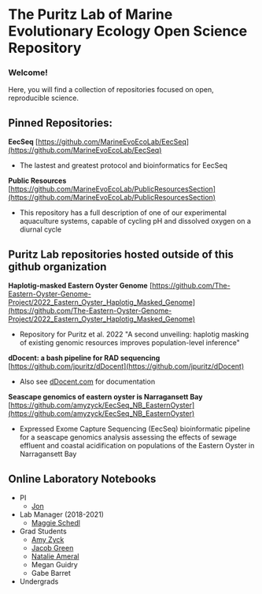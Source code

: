 # The Puritz Lab of Marine Evolutionary Ecology Open Science Repository

### Welcome!

Here, you will find a collection of repositories focused on open, reproducible science.

## Pinned Repositories:

**EecSeq** [https://github.com/MarineEvoEcoLab/EecSeq](https://github.com/MarineEvoEcoLab/EecSeq)
 * The lastest and greatest protocol and bioinformatics for EecSeq

**Public Resources**  [https://github.com/MarineEvoEcoLab/PublicResourcesSection](https://github.com/MarineEvoEcoLab/PublicResourcesSection)
 * This repository has a full description of one of our experimental aquaculture systems, capable of cycling pH and dissolved oxygen on a diurnal cycle

## Puritz Lab repositories hosted outside of this github organization

**Haplotig-masked Eastern Oyster Genome** [https://github.com/The-Eastern-Oyster-Genome-Project/2022_Eastern_Oyster_Haplotig_Masked_Genome](https://github.com/The-Eastern-Oyster-Genome-Project/2022_Eastern_Oyster_Haplotig_Masked_Genome)
 * Repository for Puritz et al. 2022 "A second unveiling: haplotig masking of existing genomic resources improves population-level inference"

**dDocent: a bash pipeline for RAD sequencing** [https://github.com/jpuritz/dDocent](https://github.com/jpuritz/dDocent)
 * Also see [dDocent.com](dDocent.com) for documentation

**Seascape genomics of eastern oyster is Narragansett Bay** [https://github.com/amyzyck/EecSeq_NB_EasternOyster](https://github.com/amyzyck/EecSeq_NB_EasternOyster)
 * Expressed Exome Capture Sequencing (EecSeq) bioinformatic pipeline for a seascape genomics analysis assessing the effects of sewage effluent and coastal acidification on populations of the Eastern Oyster in Narragansett Bay
 
## Online Laboratory Notebooks

- PI
    - [Jon](https://jpuritz.github.io/Puritz_Lab_Notebook/)
- Lab Manager (2018-2021)
    - [Maggie Schedl](https://meschedl.github.io/MES_Puritz_Lab_Notebook/)
- Grad Students
    - [Amy Zyck](https://amyzyck.github.io/AmyZyck_Notebook/)
    - [Jacob Green](https://madmolecularman.github.io/JMG_Puritz_Lab_Notebook/)
    - [Natalie Ameral](https://njameral.github.io/Ameral_Lab_Notebook/)
    - Megan Guidry
    - Gabe Barret
- Undergrads
